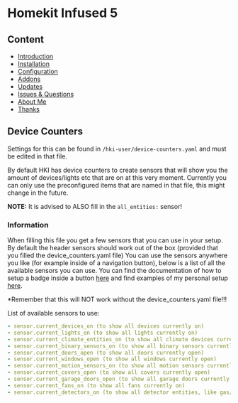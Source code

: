 # Homekit Infused 5

## Content
- [Introduction](../index.md)
- [Installation](../installation.md)
- [Configuration](../configuration.md)
- [Addons](../addons.md)
- [Updates](../updates.md)
- [Issues & Questions](../issues.md)
- [About Me](../about.md)
- [Thanks](../thanks.md)

## Device Counters

Settings for this can be found in `/hki-user/device-counters.yaml` and must be edited in that file.

By default HKI has device counters to create sensors that will show you the amount of devices/lights etc that are on at this very moment. Currently you can only use the preconfigured items that are named in that file, this might change in the future.

**NOTE:** It is advised to ALSO fill in the `all_entities:` sensor!

### Information
When filling this file you get a few sensors that you can use in your setup. By default the header sensors should work out of the box (provided that you filled the device_counters.yaml file)
You can use the sensors anywhere you like (for example inside of a navigation button), below is a list of all the available sensors you can use. You can find the documentation of how to setup a badge inside a button [here](https://github.com/jimz011/homekit-infused/blob/master/docs/addons/button-navigation.md) and find examples of my personal setup [here](https://github.com/jimz011/homekit-infused/blob/personal/homekit-infused/user/views/menu/menu-card.yaml).

*Remember that this will NOT work without the device_counters.yaml file!!!

List of available sensors to use:
```yaml
- sensor.current_devices_on (to show all devices currently on)
- sensor.current_lights_on (to show all lights currently on)
- sensor.current_climate_entities_on (to show all climate devices currently on)
- sensor.current_binary_sensors_on (to show all binary sensors currently on)
- sensor.current_doors_open (to show all doors currently open)
- sensor.current_windows_open (to show all windows currently open)
- sensor.current_motion_sensors_on (to show all motion sensors currently active)
- sensor.current_covers_open (to show all covers currently open)
- sensor.current_garage_doors_open (to show all garage doors currently open)
- sensor.current_fans_on (to show all fans currently on)
- sensor.current_detectors_on (to show all detector entities, like gas/smoke/fire, currently on)
```
